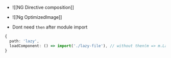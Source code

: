 - ![[NG Directive composition]]

- ![[Ng OptimizedImage]]

- Dont need `then` after module import

```ts
{
  path: 'lazy',
  loadComponent: () => import('./lazy-file'), // without then(m => m.LazyComponent),
}
```